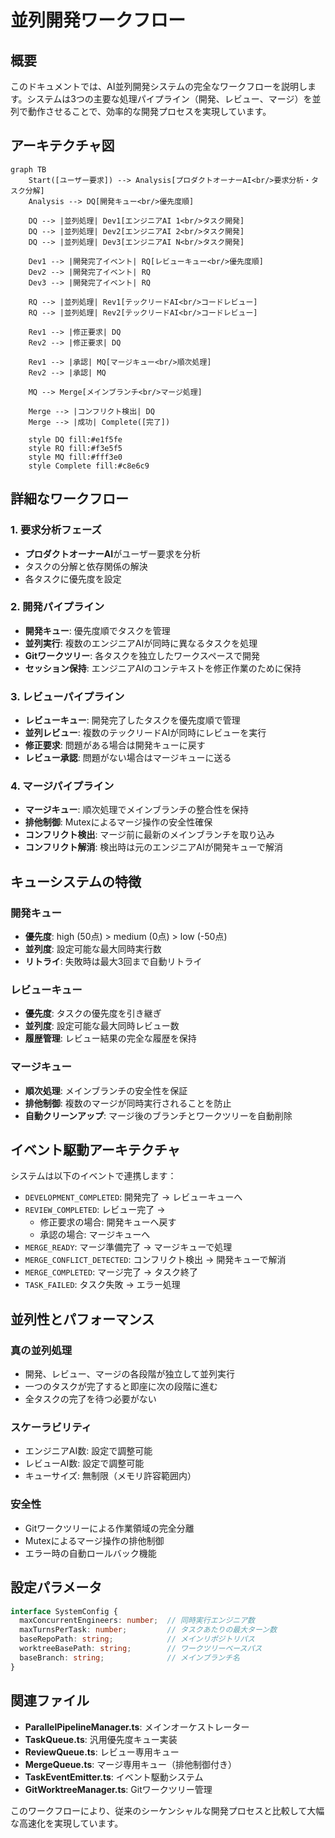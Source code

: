 # 並列開発ワークフロー

## 概要

このドキュメントでは、AI並列開発システムの完全なワークフローを説明します。システムは3つの主要な処理パイプライン（開発、レビュー、マージ）を並列で動作させることで、効率的な開発プロセスを実現しています。

## アーキテクチャ図

```mermaid
graph TB
    Start([ユーザー要求]) --> Analysis[プロダクトオーナーAI<br/>要求分析・タスク分解]
    Analysis --> DQ[開発キュー<br/>優先度順]
    
    DQ --> |並列処理| Dev1[エンジニアAI 1<br/>タスク開発]
    DQ --> |並列処理| Dev2[エンジニアAI 2<br/>タスク開発]
    DQ --> |並列処理| Dev3[エンジニアAI N<br/>タスク開発]
    
    Dev1 --> |開発完了イベント| RQ[レビューキュー<br/>優先度順]
    Dev2 --> |開発完了イベント| RQ
    Dev3 --> |開発完了イベント| RQ
    
    RQ --> |並列処理| Rev1[テックリードAI<br/>コードレビュー]
    RQ --> |並列処理| Rev2[テックリードAI<br/>コードレビュー]
    
    Rev1 --> |修正要求| DQ
    Rev2 --> |修正要求| DQ
    
    Rev1 --> |承認| MQ[マージキュー<br/>順次処理]
    Rev2 --> |承認| MQ
    
    MQ --> Merge[メインブランチ<br/>マージ処理]
    
    Merge --> |コンフリクト検出| DQ
    Merge --> |成功| Complete([完了])
    
    style DQ fill:#e1f5fe
    style RQ fill:#f3e5f5
    style MQ fill:#fff3e0
    style Complete fill:#c8e6c9
```

## 詳細なワークフロー

### 1. 要求分析フェーズ
- **プロダクトオーナーAI**がユーザー要求を分析
- タスクの分解と依存関係の解決
- 各タスクに優先度を設定

### 2. 開発パイプライン
- **開発キュー**: 優先度順でタスクを管理
- **並列実行**: 複数のエンジニアAIが同時に異なるタスクを処理
- **Gitワークツリー**: 各タスクを独立したワークスペースで開発
- **セッション保持**: エンジニアAIのコンテキストを修正作業のために保持

### 3. レビューパイプライン
- **レビューキュー**: 開発完了したタスクを優先度順で管理
- **並列レビュー**: 複数のテックリードAIが同時にレビューを実行
- **修正要求**: 問題がある場合は開発キューに戻す
- **レビュー承認**: 問題がない場合はマージキューに送る

### 4. マージパイプライン
- **マージキュー**: 順次処理でメインブランチの整合性を保持
- **排他制御**: Mutexによるマージ操作の安全性確保
- **コンフリクト検出**: マージ前に最新のメインブランチを取り込み
- **コンフリクト解消**: 検出時は元のエンジニアAIが開発キューで解消

## キューシステムの特徴

### 開発キュー
- **優先度**: high (50点) > medium (0点) > low (-50点)
- **並列度**: 設定可能な最大同時実行数
- **リトライ**: 失敗時は最大3回まで自動リトライ

### レビューキュー
- **優先度**: タスクの優先度を引き継ぎ
- **並列度**: 設定可能な最大同時レビュー数
- **履歴管理**: レビュー結果の完全な履歴を保持

### マージキュー
- **順次処理**: メインブランチの安全性を保証
- **排他制御**: 複数のマージが同時実行されることを防止
- **自動クリーンアップ**: マージ後のブランチとワークツリーを自動削除

## イベント駆動アーキテクチャ

システムは以下のイベントで連携します：

- `DEVELOPMENT_COMPLETED`: 開発完了 → レビューキューへ
- `REVIEW_COMPLETED`: レビュー完了 → 
  - 修正要求の場合: 開発キューへ戻す
  - 承認の場合: マージキューへ
- `MERGE_READY`: マージ準備完了 → マージキューで処理
- `MERGE_CONFLICT_DETECTED`: コンフリクト検出 → 開発キューで解消
- `MERGE_COMPLETED`: マージ完了 → タスク終了
- `TASK_FAILED`: タスク失敗 → エラー処理

## 並列性とパフォーマンス

### 真の並列処理
- 開発、レビュー、マージの各段階が独立して並列実行
- 一つのタスクが完了すると即座に次の段階に進む
- 全タスクの完了を待つ必要がない

### スケーラビリティ
- エンジニアAI数: 設定で調整可能
- レビューAI数: 設定で調整可能
- キューサイズ: 無制限（メモリ許容範囲内）

### 安全性
- Gitワークツリーによる作業領域の完全分離
- Mutexによるマージ操作の排他制御
- エラー時の自動ロールバック機能

## 設定パラメータ

```typescript
interface SystemConfig {
  maxConcurrentEngineers: number;  // 同時実行エンジニア数
  maxTurnsPerTask: number;         // タスクあたりの最大ターン数
  baseRepoPath: string;            // メインリポジトリパス
  worktreeBasePath: string;        // ワークツリーベースパス
  baseBranch: string;              // メインブランチ名
}
```

## 関連ファイル

- **ParallelPipelineManager.ts**: メインオーケストレーター
- **TaskQueue.ts**: 汎用優先度キュー実装
- **ReviewQueue.ts**: レビュー専用キュー
- **MergeQueue.ts**: マージ専用キュー（排他制御付き）
- **TaskEventEmitter.ts**: イベント駆動システム
- **GitWorktreeManager.ts**: Gitワークツリー管理

このワークフローにより、従来のシーケンシャルな開発プロセスと比較して大幅な高速化を実現しています。